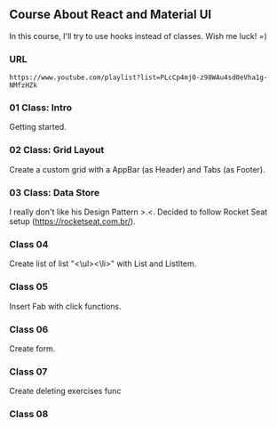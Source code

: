 ## Course About React and Material UI
In this course, I'll try to use hooks instead of classes. Wish me luck! =)
### URL

    https://www.youtube.com/playlist?list=PLcCp4mjO-z98WAu4sd0eVha1g-NMfzHZk

### 01 Class: Intro
Getting started.

### 02 Class: Grid Layout
Create a custom grid with a AppBar (as Header) and Tabs (as Footer).

### 03 Class: Data Store
I really don't like his Design Pattern >.<. Decided to follow Rocket Seat setup (https://rocketseat.com.br/).

### Class 04
Create list of list "<\ul><\li>" with List and ListItem.

### Class 05
Insert Fab with click functions.

### Class 06
Create form.

### Class 07
Create deleting exercises func

### Class 08
